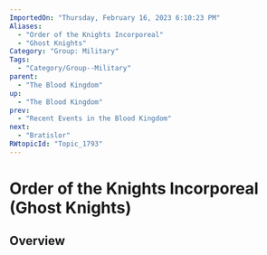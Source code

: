 ```yaml
---
ImportedOn: "Thursday, February 16, 2023 6:10:23 PM"
Aliases:
  - "Order of the Knights Incorporeal"
  - "Ghost Knights"
Category: "Group: Military"
Tags:
  - "Category/Group--Military"
parent:
  - "The Blood Kingdom"
up:
  - "The Blood Kingdom"
prev:
  - "Recent Events in the Blood Kingdom"
next:
  - "Bratislor"
RWtopicId: "Topic_1793"
---
```

# Order of the Knights Incorporeal (Ghost Knights)
## Overview

